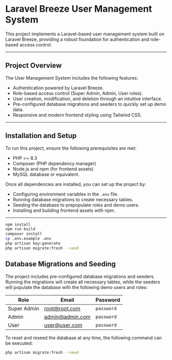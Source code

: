 # Laravel Breeze User Management System

This project implements a Laravel-based user management system built on Laravel Breeze, providing a robust foundation for authentication and role-based access control.

---

## **Project Overview**

The User Management System includes the following features:
- Authentication powered by Laravel Breeze.
- Role-based access control (Super Admin, Admin, User roles).
- User creation, modification, and deletion through an intuitive interface.
- Pre-configured database migrations and seeders to quickly set up demo data.
- Responsive and modern frontend styling using Tailwind CSS.

---

## **Installation and Setup**

To run this project, ensure the following prerequisites are met:
- PHP >= 8.3
- Composer (PHP dependency manager)
- Node.js and npm (for frontend assets)
- MySQL database or equivalent.

Once all dependencies are installed, you can set up the project by:
- Configuring environment variables in the `.env` file.
- Running database migrations to create necessary tables.
- Seeding the database to prepopulate roles and demo users.
- Installing and building frontend assets with npm.

---

```bash
npm install
npm run build
composer install
cp .env.example .env
php artisan key:generate
php artisan migrate:fresh --seed
```

## **Database Migrations and Seeding**

The project includes pre-configured database migrations and seeders. Running the migrations will create all necessary tables, while the seeders will populate the database with the following demo users and roles:

| **Role**        | **Email**            | **Password** |
|------------------|----------------------|--------------|
| Super Admin      | root@root.com        | `password`   |
| Admin            | admin@admin.com      | `password`   |
| User             | user@user.com        | `password`   |

To reset and reseed the database at any time, the following command can be executed:

```bash
php artisan migrate:fresh --seed
